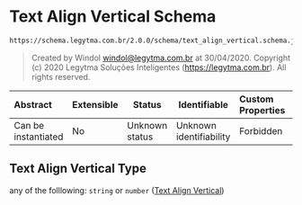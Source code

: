 # Text Align Vertical Schema

```txt
https://schema.legytma.com.br/2.0.0/schema/text_align_vertical.schema.json
```




> Created by Windol [windol@legytma.com.br](mailto:windol@legytma.com.br) at 30/04/2020.
> Copyright (c) 2020 Legytma Soluções Inteligentes (<https://legytma.com.br>). All rights reserved.
>

| Abstract            | Extensible | Status         | Identifiable            | Custom Properties | Additional Properties | Access Restrictions | Defined In                                                                                          |
| :------------------ | ---------- | -------------- | ----------------------- | :---------------- | --------------------- | ------------------- | --------------------------------------------------------------------------------------------------- |
| Can be instantiated | No         | Unknown status | Unknown identifiability | Forbidden         | Allowed               | none                | [text_align_vertical.schema.json](../schema/text_align_vertical.schema.json) |

## Text Align Vertical Type

any of the folllowing: `string` or `number` ([Text Align Vertical](text_align_vertical.md))
